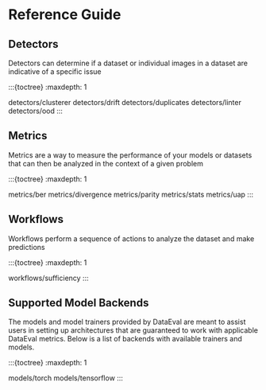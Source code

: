 Reference Guide
===============

Detectors
---------

Detectors can determine if a dataset or individual images in a dataset are indicative of a specific issue

:::{toctree}
:maxdepth: 1

detectors/clusterer
detectors/drift
detectors/duplicates
detectors/linter
detectors/ood
:::

Metrics
-------

Metrics are a way to measure the performance of your models or datasets that can
then be analyzed in the context of a given problem

:::{toctree}
:maxdepth: 1

metrics/ber
metrics/divergence
metrics/parity
metrics/stats
metrics/uap
:::

Workflows
-------

Workflows perform a sequence of actions to analyze the dataset and make predictions

:::{toctree}
:maxdepth: 1

workflows/sufficiency
:::

Supported Model Backends
------------------------

The models and model trainers provided by DataEval are meant to assist users in setting up
architectures that are guaranteed to work with applicable DataEval metrics.
Below is a list of backends with available trainers and models. 

:::{toctree}
:maxdepth: 1

models/torch
models/tensorflow
:::